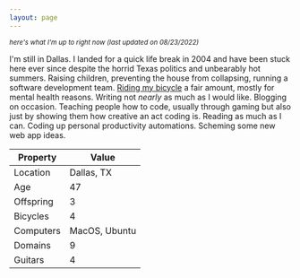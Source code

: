 ```yaml
---
layout: page
---
```


<small><i>here's what I'm up to right now (last updated on 08/23/2022)</i></small>

I'm still in Dallas. I landed for a quick life break in 2004 and have been stuck here ever since despite the horrid Texas politics and unbearably hot summers. Raising children, preventing the house from collapsing, running a software development team. [Riding my bicycle](https://www.strava.com/athletes/199489) a fair amount, mostly for mental health reasons. Writing not _nearly_ as much as I would like. Blogging on occasion. Teaching people how to code, usually through gaming but also just by showing them how creative an act coding is. Reading as much as I can. Coding up personal productivity automations. Scheming some new web app ideas.

|Property|Value|
|---|---|
|Location|Dallas, TX|
|Age|47|
|Offspring|3|
|Bicycles|4|
|Computers|MacOS, Ubuntu|
|Domains|9|
|Guitars|4|

